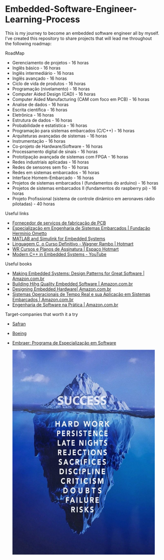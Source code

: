 # Embedded-Software-Engineer-Learning-Process
This is my journey to become an embedded software engineer all by myself. I've created this repository to share projects that will lead me throughout the following roadmap: 

RoadMap
- Gerenciamento de projetos - 16 horas
- Inglês básico - 16 horas
- Inglês intermediário - 16 horas
- Inglês avançado - 16 horas
- Ciclo de vida de produtos - 16 horas 
- Programação (nivelamento) - 16 horas 
- Computer Aided Design (CAD) - 16 horas 
- Computer Aided Manufacturing (CAM com foco em PCB) - 16 horas 
- Analise de dados - 16 horas 
- Escrita científica - 16 horas 
- Eletrônica - 16 horas
- Estrutura de dados - 16 horas
- Probabilidade e estatística - 16 horas
- Programação para sistemas embarcados (C/C++) - 16 horas
- Arquiteturas avançadas de sistemas - 16 horas 
- Instrumentação - 16 horas
- Co-projeto de Hardware/Software - 16 horas
- Processamento digital de sinais - 16 horas
- Prototipação avançada de sistemas com FPGA - 16 horas
- Redes industriais aplicadas - 16 horas
- Redes de sensores sem fio - 16 horas 
- Redes em sistemas embarcados - 16 horas
- Interface Homem-Embarcado - 16 horas 
- Projetos de sistemas embarcados I (fundamentos do arduino) - 16 horas
- Projetos de sistemas embarcados II (fundamentos do raspberry pi) - 16 horas
- Projeto Profissional (sistema de controle dinâmico em aeronaves rádio pilotadas) - 40 horas

Useful links

* [Fornecedor de serviços de fabricação de PCB ](https://hitechcircuits.com/pt/)
* [Especialização em Engenharia de Sistemas Embarcados | Fundação Hermínio Ometto](http://www.fho.edu.br/posgraduacao/cursos/detalhes.php?id=3&tipo=29&codcurso=2461)
* [MATLAB and Simulink for Embedded Systems](https://www.mathworks.com/solutions/embedded-systems.html)
* [Linguagem C, o Curso Definitivo - Wagner Rambo | Hotmart](https://hotmart.com/pt-br/marketplace/produtos/linguagem-c-o-curso-definitivo/N48026554Y?sck=HOTMART_SPACE)
* [WR Cursos e Planos de Assinatura | Espaço Hotmart](https://space.hotmart.com/pt-BR/wrkits/products)
* [Modern C++ in Embedded Systems - YouTube](https://www.youtube.com/watch?v=1l2g2dAobXA&ab_channel=CodingTech)

Useful books

* [Making Embedded Systems: Design Patterns for Great Software | Amazon.com.br](https://www.amazon.com.br/Making-Embedded-Systems-Elecia-White/dp/1449302149/ref=asc_df_1449302149/?tag=googleshopp00-20&linkCode=df0&hvadid=379787788238&hvpos=&hvnetw=g&hvrand=5208198013514227509&hvpone=&hvptwo=&hvqmt=&hvdev=c&hvdvcmdl=&hvlocint=&hvlocphy=1032048&hvtargid=pla-450829141631&psc=1)
* [Building Hihg Quality Embedded Software | Amazon.com.br](https://www.amazon.com.br/Test-Driven-Development-Embedded-Jack-Ganssle/dp/193435662X/ref=pd_bxgy_img_sccl_1/137-3465359-2633623?pd_rd_w=eQLZU&content-id=amzn1.sym.57f5b0c5-8f2e-45a4-8595-2eb0fcbe85cd&pf_rd_p=57f5b0c5-8f2e-45a4-8595-2eb0fcbe85cd&pf_rd_r=GYZNMW9X832RK20N9DMS&pd_rd_wg=9X91p&pd_rd_r=e4a20084-136a-4490-986c-d9799d67ca19&pd_rd_i=193435662X&psc=1)
* [Designing Embedded Hardware| Amazon.com.br](https://www.amazon.com.br/Designing-Embedded-Hardware-John-Catsoulis/dp/0596007558/ref=pd_bxgy_img_sccl_2/137-3465359-2633623?pd_rd_w=eQLZU&content-id=amzn1.sym.57f5b0c5-8f2e-45a4-8595-2eb0fcbe85cd&pf_rd_p=57f5b0c5-8f2e-45a4-8595-2eb0fcbe85cd&pf_rd_r=GYZNMW9X832RK20N9DMS&pd_rd_wg=9X91p&pd_rd_r=e4a20084-136a-4490-986c-d9799d67ca19&pd_rd_i=0596007558&psc=1)
* [Sistemas Operacionais de Tempo Real e sua Aplicação em Sistemas Embarcados | Amazon.com.br](https://www.amazon.com.br/Sistemas-Operacionais-Tempo-Aplicação-Embarcados/dp/8521213964/ref=asc_df_8521213964/?tag=googleshopp00-20&linkCode=df0&hvadid=379725601116&hvpos=&hvnetw=g&hvrand=11596952033379078894&hvpone=&hvptwo=&hvqmt=&hvdev=c&hvdvcmdl=&hvlocint=&hvlocphy=1032048&hvtargid=pla-834126609754&psc=1)
* [Engenharia de Software na Prática | Amazon.com.br](https://www.amazon.com.br/Engenharia-Software-Prática-Hélio-Engholm/dp/8575222171/ref=asc_df_8575222171/?tag=googleshopp00-20&linkCode=df0&hvadid=379765802390&hvpos=&hvnetw=g&hvrand=11596952033379078894&hvpone=&hvptwo=&hvqmt=&hvdev=c&hvdvcmdl=&hvlocint=&hvlocphy=1032048&hvtargid=pla-396486665730&psc=1)

Target-companies that worth it a try

* [Safran](https://www.safran-group.com/careers/job-fields)

* [Boeing](https://jobs.boeing.com/#career-areas)

* [Embraer: Programa de Especialização em Software](https://embraer.com/br/pt/pes)

  <img src="assets/images/Sucess-definition.jpg" style="zoom: 67%;" >

  

